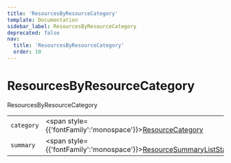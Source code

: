 ```yaml
---
title: 'ResourcesByResourceCategory'
template: Documentation
sidebar_label: ResourcesByResourceCategory
deprecated: false
nav:
  title: 'ResourcesByResourceCategory'
  order: 10
---
```


# ResourcesByResourceCategory

<div style={{'fontFamily':'monospace'}}><span style={{'fontSize':'1.5rem','fontWeight':500}}>ResourcesByResourceCategory</span></div>





| | | |
| -- | -- | -- |
| `category` | <span style={{'fontFamily':'monospace'}}><a href="/guardrails/docs/reference/graphql/object/ResourceCategory">ResourceCategory</a></span> |  |
| `summary` | <span style={{'fontFamily':'monospace'}}><a href="/guardrails/docs/reference/graphql/object/ResourceSummaryListStats">ResourceSummaryListStats</a></span> |  |